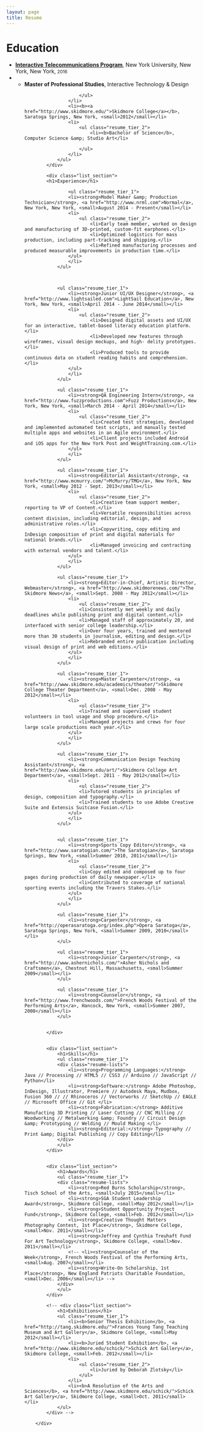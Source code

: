 ```yaml
---
layout: page
title: Resume
---
```


<div class="resume">
			<div class="list_section">
				<h1>Education</h1>
				<ul class="resume_tier_1">
					<li><b><a href="http://itp.nyu.edu"> Interactive Telecommunications Program</a></b>, New York University, New York, New York, <small>2016</small></li>
					<li>
						<ul class="resume_tier_2">
							<li><b>Master of Professional Studies</b>, Interactive Technology &amp; Design</li>
		
						</ul>
					</li>
					<li><b><a href="http://www.skidmore.edu/">Skidmore College</a></b>, Saratoga Springs, New York, <small>2012</small></li>
					<li>
						<ul class="resume_tier_2">
							<li><b>Bachelor of Science</b>, Computer Science &amp; Studio Art</li>
							
						</ul>
					</li>
				</ul>
			</div>

			<div class="list_section">
			<h1>Experience</h1>

					<ul class="resume_tier_1">
					<li><strong>Model Maker &amp; Production Technician</strong>, <a href="http://www.nrml.com">Normal</a>, New York, New York, <small>August 2014 - Present</small></li>
					<li>
						<ul class="resume_tier_2">
							<li>Early team member, worked on design and manufacturing of 3D-printed, custom-fit earphones.</li>
							<li>Optimized logistics for mass production, including part-tracking and shipping.</li> 
							<li>Refined manufacturing processes and produced measurable improvements in production time.</li>
					</ul>
					</li>
				</ul>

				

				<ul class="resume_tier_1">
					<li><strong>Junior UI/UX Designer</strong>, <a href="http://www.lightsailed.com">LightSail Education</a>, New York, New York, <small>April 2014 - June 2014</small></li>
					<li>
						<ul class="resume_tier_2">
							<li>Designed digital assets and UI/UX for an interactive, tablet-based literacy education platform.</li>
							<li>Developed new features through wireframes, visual design mockups, and high- delity prototypes.</li>
							<li>Produced tools to provide continuous data on student reading habits and comprehension.</li>
					</ul>
					</li>
				</ul>

				<ul class="resume_tier_1">
					<li><strong>QA Engineering Intern</strong>, <a href="http://www.fuzzproductions.com">Fuzz Productions</a>, New York, New York, <small>March 2014 - April 2014</small></li>
					<li>
						<ul class="resume_tier_2">
							<li>Created test strategies, developed and implemented automated test scripts, and manually tested multiple apps and websites in an Agile environment.</li>
							<li>Client projects included Android and iOS apps for the New York Post and WeightTraining.com.</li>
					</ul>
					</li>
				</ul>

				<ul class="resume_tier_1">
					<li><strong>Editorial Assistant</strong>, <a href="http://www.mcmurry.com/">McMurry/TMG</a>, New York, New York, <small>May 2012 - Sept. 2013</small></li>
					<li>
						<ul class="resume_tier_2">
							<li>Creative team support member, reporting to VP of Content.</li>
							<li>Versatile responsibilities across content division, including editorial, design, and administrative roles.</li>
							<li>Copywriting, copy editing and InDesign composition of print and digital materials for national brands.</li>
							<li>Managed invoicing and contracting with external vendors and talent.</li>
					</ul>
					</li>
				</ul>

				<ul class="resume_tier_1">
					<li><strong>Editor-in-Chief, Artistic Director, Webmaster</strong>, <a href="http://www.skidmorenews.com/">The Skidmore News</a>, <small>Sept. 2008 - May 2012</small></li>
					<li>
						<ul class="resume_tier_2">
						<li>Consistently met weekly and daily deadlines while publishing print and digital content.</li>
						<li>Managed staff of approximately 20, and interfaced with senior college leadership.</li>
						<li>Over four years, trained and mentored more than 30 students in journalism, editing and design.</li>
						<li>Rebranded entire publication including visual design of print and web editions.</li>
					</ul>
					</li>
				</ul>

				<ul class="resume_tier_1">
					<li><strong>Master Carpenter</strong>, <a href="http://www.skidmore.edu/academics/theater/">Skidmore College Theater Department</a>, <small>Dec. 2008 - May 2012</small></li>
					<li>
						<ul class="resume_tier_2">
						<li>Trained and supervised student volunteers in tool usage and shop procedure.</li>
						<li>Managed projects and crews for four large scale productions each year.</li>
					</ul>
					</li>
				</ul>

				<ul class="resume_tier_1">
					<li><strong>Communication Design Teaching Assistant</strong>, <a href="http://www.skidmore.edu/art/">Skidmore College Art Department</a>, <small>Sept. 2011 - May 2012</small></li>
					<li>
						<ul class="resume_tier_2">
						<li>Tutored students in principles of design, composition and typography.</li>
						<li>Trained students to use Adobe Creative Suite and Extensis Suitcase Fusion.</li>
					</ul>
					</li>
				</ul>


				<ul class="resume_tier_1">
					<li><strong>Sports Copy Editor</strong>, <a href="http://www.saratogian.com/">The Saratogian</a>, Saratoga Springs, New York, <small>Summer 2010, 2011</small></li>
					<li>
						<ul class="resume_tier_2">
						<li>Copy edited and composed up to four pages during production of daily newspaper.</li>
						<li>Contributed to coverage of national sporting events including the Travers Stakes.</li>
					</ul>
					</li>
				</ul>	

				<ul class="resume_tier_1">
					<li><strong>Carpenter</strong>, <a href="http://operasaratoga.org/index.php">Opera Saratoga</a>, Saratoga Springs, New York, <small>Summer 2009, 2010</small></li>
				</ul>

				<ul class="resume_tier_1">
					<li><strong>Junior Carpenter</strong>, <a href="http://www.ashernichols.com/">Asher Nichols and Craftsmen</a>, Chestnut Hill, Massachusetts, <small>Summer 2009</small></li>
				</ul>		

				<ul class="resume_tier_1">
					<li><strong>Counselor</strong>, <a href="http://www.frenchwoods.com/">French Woods Festival of the Performing Arts</a>, Hancock, New York, <small>Summer 2007, 2008</small></li>
				</ul>	


			</div>


			<div class="list_section">
				<h1>Skills</h1>
				<ul class="resume_tier_1">
				<div class="resume-lists">
					<li><strong>Programming Languages:</strong> Java // Processing // HTML5 // CSS3 // Arduino // JavaScript // Python</li>
					<li><strong>Software:</strong> Adobe Photoshop, InDesign, Illustrator, Premiere // Autodesk Maya, Mudbox, Fusion 360 // // Rhinoceros // Vectorworks // SketchUp // EAGLE // Microsoft Office // Git </li>
					<li><strong>Fabrication:</strong> Additive Manufacting 3D Printing // Laser Cutting // CNC Milling // Woodworking // Metalworking &amp; Foundry // Circuit Design &amp; Prototyping // Welding // Mould Making </li>
					<li><strong>Editorial:</strong> Typography // Print &amp; Digital Publishing // Copy Editing</li>
				</div>
				</ul>
			</div>


			<div class="list_section">
				<h1>Awards</h1>
				<ul class="resume_tier_1">
				<div class="resume-lists">
					<li><strong>Red Burns Scholarship</strong>, Tisch School of the Arts, <small>July 2015</small></li>
					<li><strong>SGA Student Leadership Award</strong>, Skidmore College, <small>May 2012</small></li>
					<li><strong>Student Opportunity Project Fund</strong>, Skidmore College, <small>Feb. 2012</small></li>
					<li><strong>Creative Thought Matters Photography Contest, 1st Place</strong>, Skidmore College, <small>Nov. 2011</small></li>
					<li><strong>Jeffrey and Cynthia Treuhaft Fund For Art Technology</strong>, Skidmore College, <small>Nov. 2011</small></li>
					<!-- <li><strong>Counselor of the Week</strong>, French Woods Festival of the Performing Arts, <small>Aug. 2007</small></li>
					<li><strong>Write-On Scholarship, 1st Place</strong>, New England Patriots Charitable Foundation, <small>Dec. 2006</small></li> -->
				</div>
				</ul>
			</div>

			<!-- <div class="list_section">
				<h1>Exhibitions</h1>
				<ul class="resume_tier_1">
					<li><b>Senior Thesis Exhibition</b>, <a href="http://tang.skidmore.edu/">Frances Young Tang Teaching Museum and Art Gallery</a>, Skidmore College, <small>May 2012</small></li>
					<li><b>Juried Student Exhibition</b>, <a href="http://www.skidmore.edu/schick/">Schick Art Gallery</a>, Skidmore College, <small>Feb. 2012</small></li>
					<li>
						<ul class="resume_tier_2">
							<li>Juried by Deborah Zlotsky</li>
						</ul>
					</li>
					<li><b>A Resolution of the Arts and Sciences</b>, <a href="http://www.skidmore.edu/schick/">Schick Art Gallery</a>, Skidmore College, <small>Oct. 2011</small></li>
				</ul>
			</div> -->

		</div>